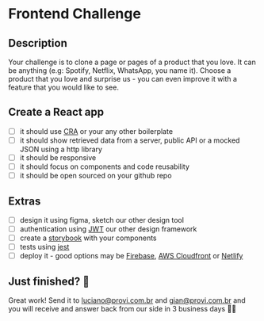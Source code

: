 # Frontend Challenge

## Description
Your challenge is to clone a page or pages of a product that you love. 
It can be anything (e.g: Spotify, Netflix, WhatsApp, you name it). Choose a product that you love and surprise us - 
you can even improve it with a feature that you would like to see.

## Create a React app
- [ ] it should use [CRA] or your any other boilerplate
- [ ] it should show retrieved data from a server, public API or a mocked JSON using a http library
- [ ] it should be responsive
- [ ] it should focus on components and code reusability
- [ ] it should be open sourced on your github repo

## Extras
- [ ] design it using figma, sketch our other design tool
- [ ] authentication using [JWT] our other design framework
- [ ] create a [storybook] with your components
- [ ] tests using [jest]
- [ ] deploy it - good options may be [Firebase], [AWS Cloudfront] or [Netlify]

## Just finished? 💯
Great work! Send it to [luciano@provi.com.br](mailto:luciano@provi.com.br) and [gian@provi.com.br](mailto:gian@provi.com.br) 
and you will receive and answer back from our side in 3 business days 🏃🏃


[storybook]: https://github.com/storybooks/storybook
[jest]: https://jestjs.io/
[Firebase]: (https://firebase.google.com/docs/hosting)
[AWS Cloudfront]: (https://aws.amazon.com/cloudfront/)
[Netlify]: (https://www.netlify.com/)
[CRA]: (https://github.com/facebook/create-react-app)
[JWT]: (https://jwt.io/)
